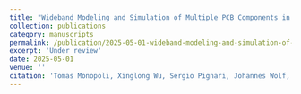 ```yaml
---
title: "Wideband Modeling and Simulation of Multiple PCB Components in CubeSat Environments"
collection: publications
category: manuscripts
permalink: /publication/2025-05-01-wideband-modeling-and-simulation-of-multiple-pcb-components-in-cubesat-environments
excerpt: 'Under review'
date: 2025-05-01
venue: ''
citation: 'Tomas Monopoli, Xinglong Wu, Sergio Pignari, Johannes Wolf, Flavia Grassi. (2025). &quot;Wideband Modeling and Simulation of Multiple PCB Components in CubeSat Environments&quot; <i></i>.'
---
```


